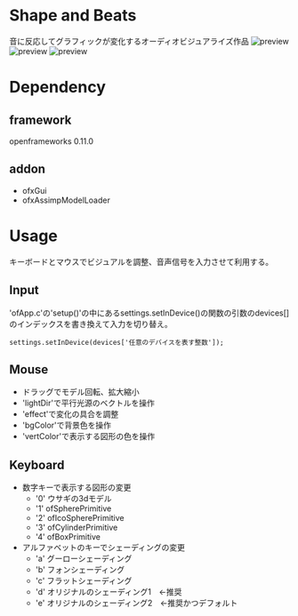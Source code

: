 # Shape and Beats
 
音に反応してグラフィックが変化するオーディオビジュアライズ作品
![preview](https://i.gyazo.com/dde56798aee68c3fc40c85dad066b8ae.png)
![preview](https://i.gyazo.com/375ef68002b6ede106d6fe778ccc0516.png)
![preview](https://i.gyazo.com/ed929c4fe41d3dd6c165ce4853e9a8e5.png)
# Dependency
## framework
openframeworks 0.11.0
## addon
 - ofxGui 
 - ofxAssimpModelLoader

# Usage
キーボードとマウスでビジュアルを調整、音声信号を入力させて利用する。
## Input
'ofApp.c'の'setup()'の中にあるsettings.setInDevice()の関数の引数のdevices[]のインデックスを書き換えて入力を切り替え。  
```
settings.setInDevice(devices['任意のデバイスを表す整数']);
```
## Mouse
- ドラッグでモデル回転、拡大縮小
- 'lightDir'で平行光源のベクトルを操作
- 'effect'で変化の具合を調整
- 'bgColor'で背景色を操作
- 'vertColor'で表示する図形の色を操作
## Keyboard
- 数字キーで表示する図形の変更
  - '0' ウサギの3dモデル
  - '1' ofSpherePrimitive
  - '2' ofIcoSpherePrimitive
  - '3' ofCylinderPrimitive
  - '4' ofBoxPrimitive
- アルファベットのキーでシェーディングの変更
  - 'a' グーローシェーディング
  - 'b' フォンシェーディング
  - 'c' フラットシェーディング
  - 'd' オリジナルのシェーディング1　<-推奨
  - 'e' オリジナルのシェーディング2　<-推奨かつデフォルト

